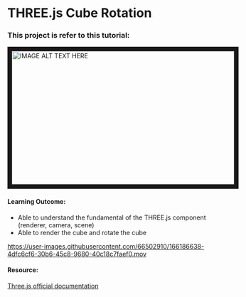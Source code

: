 # THREE.js Cube Rotation
### This project is refer to this tutorial: 
<a href="http://www.youtube.com/watch?feature=player_embedded&v=wBMs1yXpV2w
" target="_blank"><img src="http://img.youtube.com/vi/wBMs1yXpV2w/0.jpg" alt="IMAGE ALT TEXT HERE" width="500" height="300" border="10" /></a>

#### Learning Outcome:
* Able to understand the fundamental of the THREE.js component (renderer, camera, scene)
* Able to render the cube and rotate the cube



https://user-images.githubusercontent.com/66502910/166186638-4dfc6cf6-30b6-45c8-9680-40c18c7faef0.mov



#### Resource:
[Three.js official documentation](https://threejs.org/manual/#en/fundamentals) 
